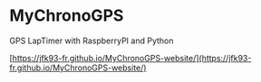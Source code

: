 # MyChronoGPS
GPS LapTimer with RaspberryPI and Python

[https://jfk93-fr.github.io/MyChronoGPS-website/](https://jfk93-fr.github.io/MyChronoGPS-website/)